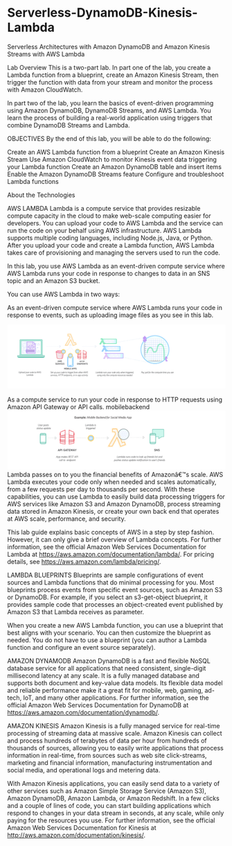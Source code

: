 # Serverless-DynamoDB-Kinesis-Lambda
Serverless Architectures with Amazon DynamoDB and Amazon Kinesis Streams with AWS Lambda


Lab Overview
This is a two-part lab. In part one of the lab, you create a Lambda function from a blueprint, create an Amazon Kinesis Stream, then trigger the function with data from your stream and monitor the process with Amazon CloudWatch.

In part two of the lab, you learn the basics of event-driven programming using Amazon DynamoDB, DynamoDB Streams, and AWS Lambda. You learn the process of building a real-world application using triggers that combine DynamoDB Streams and Lambda.

OBJECTIVES
By the end of this lab, you will be able to do the following:

Create an AWS Lambda function from a blueprint
Create an Amazon Kinesis Stream
Use Amazon CloudWatch to monitor Kinesis event data triggering your Lambda function
Create an Amazon DynamoDB table and insert items
Enable the Amazon DynamoDB Streams feature
Configure and troubleshoot Lambda functions

About the Technologies

AWS LAMBDA
Lambda is a compute service that provides resizable compute capacity in the cloud to make web-scale computing easier for developers. You can upload your code to AWS Lambda and the service can run the code on your behalf using AWS infrastructure. AWS Lambda supports multiple coding languages, including Node.js, Java, or Python. After you upload your code and create a Lambda function, AWS Lambda takes care of provisioning and managing the servers used to run the code.

In this lab, you use AWS Lambda as an event-driven compute service where AWS Lambda runs your code in response to changes to data in an SNS topic and an Amazon S3 bucket.

You can use AWS Lambda in two ways:

As an event-driven compute service where AWS Lambda runs your code in response to events, such as uploading image files as you see in this lab.

![Event-Driven Compute with AWS Lambda](image.png)

As a compute service to run your code in response to HTTP requests using Amazon API Gateway or API calls.
mobilebackend
![AWS Lambda and API Gateway for HTTP Requests](image-1.png)
Lambda passes on to you the financial benefits of Amazonâ€™s scale. AWS Lambda executes your code only when needed and scales automatically, from a few requests per day to thousands per second. With these capabilities, you can use Lambda to easily build data processing triggers for AWS services like Amazon S3 and Amazon DynamoDB, process streaming data stored in Amazon Kinesis, or create your own back end that operates at AWS scale, performance, and security.

This lab guide explains basic concepts of AWS in a step by step fashion. However, it can only give a brief overview of Lambda concepts. For further information, see the official Amazon Web Services Documentation for Lambda at https://aws.amazon.com/documentation/lambda/. For pricing details, see https://aws.amazon.com/lambda/pricing/.

LAMBDA BLUEPRINTS
Blueprints are sample configurations of event sources and Lambda functions that do minimal processing for you. Most blueprints process events from specific event sources, such as Amazon S3 or DynamoDB. For example, if you select an s3-get-object blueprint, it provides sample code that processes an object-created event published by Amazon S3 that Lambda receives as parameter.

When you create a new AWS Lambda function, you can use a blueprint that best aligns with your scenario. You can then customize the blueprint as needed. You do not have to use a blueprint (you can author a Lambda function and configure an event source separately).

AMAZON DYNAMODB
Amazon DynamoDB is a fast and flexible NoSQL database service for all applications that need consistent, single-digit millisecond latency at any scale. It is a fully managed database and supports both document and key-value data models. Its flexible data model and reliable performance make it a great fit for mobile, web, gaming, ad-tech, IoT, and many other applications. For further information, see the official Amazon Web Services Documentation for DynamoDB at https://aws.amazon.com/documentation/dynamodb/.



AMAZON KINESIS
Amazon Kinesis is a fully managed service for real-time processing of streaming data at massive scale. Amazon Kinesis can collect and process hundreds of terabytes of data per hour from hundreds of thousands of sources, allowing you to easily write applications that process information in real-time, from sources such as web site click-streams, marketing and financial information, manufacturing instrumentation and social media, and operational logs and metering data.

With Amazon Kinesis applications, you can easily send data to a variety of other services such as Amazon Simple Storage Service (Amazon S3), Amazon DynamoDB, Amazon Lambda, or Amazon Redshift. In a few clicks and a couple of lines of code, you can start building applications which respond to changes in your data stream in seconds, at any scale, while only paying for the resources you use. For further information, see the official Amazon Web Services Documentation for Kinesis at http://aws.amazon.com/documentation/kinesis/.

